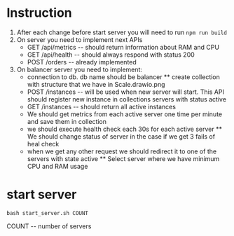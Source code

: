 # Instruction

1. After each change before start server you will need to run `npm run build`
2. On server you need to implement next APIs
    * GET /api/metrics -- should return information about RAM and CPU
    * GET /api/health -- should always respond with status 200
    * POST /orders -- already implemented
3. On balancer server you need to implement:
    * connection to db. db name should be balancer
        ** create collection with structure that we have in Scale.drawio.png
    * POST /instances -- will be used when new server will start. This API should register new instance in collections servers with status active
    * GET /instances -- should return all active instances
    * We should get metrics from each active server one time per minute and save them in collection
    * we should execute health check each 30s for each active server
        ** We should change status of server in the case if we get 3 fails of heal check
    * when we get any other request we should redirect it to one of the servers with state active
        ** Select server where we have minimum CPU and RAM usage

# start server

```terminal:git-bash
bash start_server.sh COUNT
```
COUNT -- number of servers